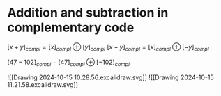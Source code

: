 # Addition and subtraction in complementary code
$[x+y]_{compl}=[x]_{compl}\oplus[y]_{compl}$
$[x-y]_{compl}=[x]_{compl}\oplus[-y]_{compl}$


$[47-102]_{compl}-[47]_{compl}\oplus[-102]_{compl}$


![[Drawing 2024-10-15 10.28.56.excalidraw.svg]]
![[Drawing 2024-10-15 11.21.58.excalidraw.svg]]

